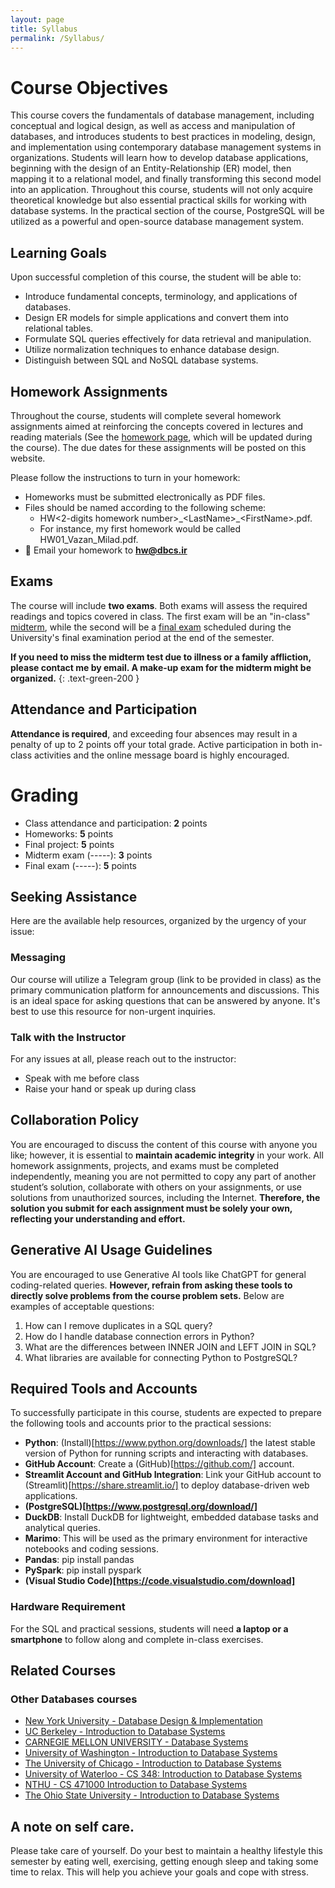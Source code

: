 ```yaml
---
layout: page
title: Syllabus
permalink: /Syllabus/
---
```

# **Course Objectives**
This course covers the fundamentals of database management, including conceptual and logical design, as well as access and manipulation of databases, and introduces students to best practices in modeling, design, and implementation using contemporary database management systems in organizations. Students will learn how to develop database applications, beginning with the design of an Entity-Relationship (ER) model, then mapping it to a relational model, and finally transforming this second model into an application. Throughout this course, students will not only acquire theoretical knowledge but also essential practical skills for working with database systems. In the practical section of the course, PostgreSQL will be utilized as a powerful and open-source database management system.


## **Learning Goals**

 Upon successful completion of this course, the student will be able to:

- Introduce fundamental concepts, terminology, and applications of databases.
- Design ER models for simple applications and convert them into relational tables.
- Formulate SQL queries effectively for data retrieval and manipulation.
- Utilize normalization techniques to enhance database design.
- Distinguish between SQL and NoSQL database systems.

## **Homework Assignments**

Throughout the course, students will complete several homework assignments aimed at reinforcing the concepts covered in lectures and reading materials (See the [homework page](https://dbcs.ir/assignments/), which will be updated during the course). The due dates for these assignments will be posted on this website.

Please follow the instructions to turn in your homework:
- Homeworks must be submitted electronically as PDF files.
- Files should be named according to the following scheme:
   - HW<2-digits homework number>\_\<LastName>\_\<FirstName>.pdf.
   - For instance, my first homework would be called HW01_Vazan_Milad.pdf.
- 📧 Email your homework to **hw@dbcs.ir**

## **Exams**

The course will include **two exams**. Both exams will assess the required readings and topics covered in class. The first exam will be an "in-class" [midterm](https://dbcs.ir//exams/midterm), while the second will be a [final exam](https://dbcs.ir//exams/final) scheduled during the University's final examination period at the end of the semester.

**If you need to miss the midterm test due to illness or a family affliction, please contact me by email. A make-up exam for the midterm might be organized.**
{: 	.text-green-200 }

## **Attendance and Participation**

**Attendance is required**, and exceeding four absences may result in a penalty of up to 2 points off your total grade. Active participation in both in-class activities and the online message board is highly encouraged.

# **Grading**
- Class attendance and participation: **2** points 
- Homeworks: **5** points
- Final project: **5** points 
- Midterm exam (-----): **3** points
- Final exam (-----): **5** points 


## **Seeking Assistance**

Here are the available help resources, organized by the urgency of your issue:

### **Messaging**
Our course will utilize a Telegram group (link to be provided in class) as the primary communication platform for announcements and discussions. This is an ideal space for asking questions that can be answered by anyone. It's best to use this resource for non-urgent inquiries.

### **Talk with the Instructor**
For any issues at all, please reach out to the instructor:

- Speak with me before class  
- Raise your hand or speak up during class


## **Collaboration Policy**

You are encouraged to discuss the content of this course with anyone you like; however, it is essential to **maintain academic integrity** in your work. All homework assignments, projects, and exams must be completed independently, meaning you are not permitted to copy any part of another student’s solution, collaborate with others on your assignments, or use solutions from unauthorized sources, including the Internet. **Therefore, the solution you submit for each assignment must be solely your own, reflecting your understanding and effort.**

## **Generative AI Usage Guidelines**

You are encouraged to use Generative AI tools like ChatGPT for general coding-related queries. **However, refrain from asking these tools to directly solve problems from the course problem sets.** Below are examples of acceptable questions:
1. How can I remove duplicates in a SQL query?
2. How do I handle database connection errors in Python?
3. What are the differences between INNER JOIN and LEFT JOIN in SQL?
4. What libraries are available for connecting Python to PostgreSQL?

## **Required Tools and Accounts**

To successfully participate in this course, students are expected to prepare the following tools and accounts prior to the practical sessions:

- **Python**: (Install)[https://www.python.org/downloads/] the latest stable version of Python for running scripts and interacting with databases.  
- **GitHub Account**: Create a (GitHub)[https://github.com/] account.
- **Streamlit Account and GitHub Integration**: Link your GitHub account to (Streamlit)[https://share.streamlit.io/] to deploy database-driven web applications.  
- **(PostgreSQL)[https://www.postgresql.org/download/]**
- **DuckDB**: Install DuckDB for lightweight, embedded database tasks and analytical queries.  
- **Marimo**: This will be used as the primary environment for interactive notebooks and coding sessions.
- **Pandas**: pip install pandas
- **PySpark**: pip install pyspark
- **(Visual Studio Code)[https://code.visualstudio.com/download]**

### **Hardware Requirement**

For the SQL and practical sessions, students will need **a laptop or a smartphone** to follow along and complete in-class exercises.

## **Related Courses**
### Other Databases courses 
<!--- ### What is this course like in other places?--->
- [New York University - Database Design & Implementation](https://knowledge.kitchen/content/courses/database-design/schedule/)
- [UC Berkeley - Introduction to Database Systems](https://cs186berkeley.net/)
- [CARNEGIE MELLON UNIVERSITY - Database Systems](https://15445.courses.cs.cmu.edu/spring2024/schedule.html)
- [University of Washington - Introduction to Database Systems](https://courses.cs.washington.edu/courses/cse414/)
- [The University of Chicago - Introduction to Database Systems](https://classes.cs.uchicago.edu/archive/2023/spring/23500-1/)
- [University of Waterloo - CS 348: Introduction to Database Systems](https://cs.uwaterloo.ca/~smaiyya/cs348/)
- [NTHU - CS 471000 Introduction to Database Systems](https://nthu-datalab.github.io/db/)
- [The Ohio State University - Introduction to Database Systems](https://syllabi.engineering.osu.edu/syllabi/cse_3241)

## **A note on self care.** 
Please take care of yourself. Do your best to maintain a healthy lifestyle this semester by eating well, exercising, getting enough sleep and taking some time to relax. This will help you achieve your goals and cope with stress. 
